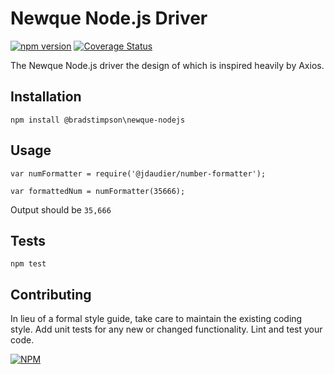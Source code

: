 Newque Node.js Driver
=========

[![npm version](https://badge.fury.io/js/newque-nodejs.svg)](https://badge.fury.io/js/newque-nodejs)
[![Coverage Status](https://coveralls.io/repos/github/newque/newque-nodejs/badge.svg?branch=master)](https://coveralls.io/github/newque/newque-nodejs?branch=master)

The Newque Node.js driver the design of which is inspired heavily by Axios.
## Installation

  `npm install @bradstimpson\newque-nodejs`

## Usage

    var numFormatter = require('@jdaudier/number-formatter');

    var formattedNum = numFormatter(35666);
  
  
  Output should be `35,666`


## Tests

  `npm test`

## Contributing

In lieu of a formal style guide, take care to maintain the existing coding style. Add unit tests for any new or changed functionality. Lint and test your code.

[![NPM](https://nodei.co/npm/newque-nodejs.png)](https://nodei.co/npm/newque-nodejs/)
